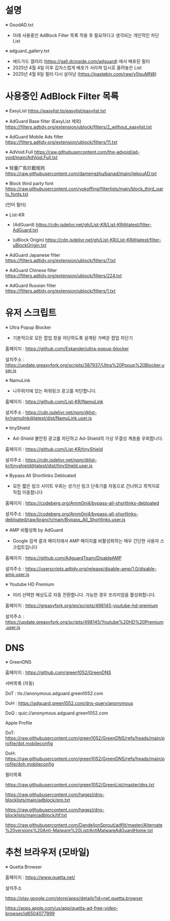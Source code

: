 # 설명
※ GoodAD.txt
- 아래 사용중인 AdBlock Filter 목록 적용 후 필요하다고 생각되는 개인적인 차단 List

※ adguard_gallery.txt
- 애드가드 갤러리 (https://gall.dcinside.com/adguard) 에서 배포된 필터
- 2025년 4월 4일 이후 갑자스럽게 배포가 사라져 임시로 올려놓은 List
- 2025년 4월 6일 필터 다시 살아남 (https://pastebin.com/raw/y5tsuMN8)


# 사용중인 AdBlock Filter 목록

※ EasyList
https://easylist.to/easylist/easylist.txt

※ AdGuard Base filter (EasyList 제외)
https://filters.adtidy.org/extension/ublock/filters/2_without_easylist.txt

※ AdGuard Mobile Ads filter
https://filters.adtidy.org/extension/ublock/filters/11.txt

※ AdVoid.Full
https://raw.githubusercontent.com/the-advoid/ad-void/main/AdVoid.Full.txt

※ 轻量广告拦截规则
https://raw.githubusercontent.com/damengzhu/banad/main/jiekouAD.txt

※ Block third party font
https://raw.githubusercontent.com/yokoffing/filterlists/main/block_third_party_fonts.txt


(언어 필터)

※ List-KR

* (AdGuard)
https://cdn.jsdelivr.net/gh/List-KR/List-KR@latest/filter-AdGuard.txt

* (uBlock Origin)
https://cdn.jsdelivr.net/gh/List-KR/List-KR@latest/filter-uBlockOrigin.txt

※ AdGuard Japanese filter
https://filters.adtidy.org/extension/ublock/filters/7.txt

※ AdGuard Chinese filter
https://filters.adtidy.org/extension/ublock/filters/224.txt

※ AdGuard Russian filter
https://filters.adtidy.org/extension/ublock/filters/1.txt
 
 
# 유저 스크립트

※ Ultra Popup Blocker

- 기본적으로 모든 팝업 창을 차단하도록 설계된 가벼운 팝업 차단기

홈페이지 : https://github.com/Eskander/ultra-popup-blocker

설치주소 : https://update.greasyfork.org/scripts/387937/Ultra%20Popup%20Blocker.user.js

※ NamuLink

- 나무위키에 있는 파워링크 광고를 차단합니다.

홈페이지 : https://github.com/List-KR/NamuLink

설치주소 : https://cdn.jsdelivr.net/npm/@list-kr/namulink@latest/dist/NamuLink.user.js

※ tinyShield

- Ad-Shield 불안정 광고를 차단하고 Ad-Shield의 가상 무결성 계층을 우회합니다.

홈페이지 : https://github.com/List-KR/tinyShield

설치주소 : https://cdn.jsdelivr.net/npm/@list-kr/tinyshield@latest/dist/tinyShield.user.js


※ Bypass All Shortlinks Debloated

- 모든 짧은 링크 사이트 우회는 성가신 링크 단축기를 자동으로 건너뛰고 목적지로 직접 이동합니다

홈페이지 : https://codeberg.org/Amm0ni4/bypass-all-shortlinks-debloated

설치주소 : https://codeberg.org/Amm0ni4/bypass-all-shortlinks-debloated/raw/branch/main/Bypass_All_Shortlinks.user.js

※ AMP 비활성화 by AdGuard
- Google 검색 결과 페이지에서 AMP 페이지를 비활성화하는 매우 간단한 사용자 스크립트입니다

홈페이지 : https://github.com/AdguardTeam/DisableAMP

설치주소 : https://userscripts.adtidy.org/release/disable-amp/1.0/disable-amp.user.js

※ Youtube HD Premium

- 미리 선택한 해상도로 자동 전환합니다. 가능한 경우 프리미엄을 활성화합니다.

홈페이지 : https://greasyfork.org/en/scripts/498145-youtube-hd-premium

설치주소 : https://update.greasyfork.org/scripts/498145/Youtube%20HD%20Premium.user.js


# DNS

※ GreenDNS

홈페이지 : https://github.com/green1052/GreenDNS

서버목록 (자동)

DoT : tls://anonymous.adguard.green1052.com

DoH : https://adguard.green1052.com/dns-query/anonymous

DoQ : quic://anonymous.adguard.green1052.com

Apple Profile

DoT: https://raw.githubusercontent.com/green1052/GreenDNS/refs/heads/main/profile/dot.mobileconfig

DoH: https://raw.githubusercontent.com/green1052/GreenDNS/refs/heads/main/profile/doh.mobileconfig

필터목록

https://raw.githubusercontent.com/green1052/GreenList/master/dns.txt

https://raw.githubusercontent.com/hagezi/dns-blocklists/main/adblock/pro.txt

https://raw.githubusercontent.com/hagezi/dns-blocklists/main/adblock/tif.txt

https://raw.githubusercontent.com/DandelionSprout/adfilt/master/Alternate%20versions%20Anti-Malware%20List/AntiMalwareAdGuardHome.txt


# 추천 브라우저 (모바일)

※ Quetta Browser

홈페이지 : https://www.quetta.net/

설치주소

https://play.google.com/store/apps/details?id=net.quetta.browser

https://apps.apple.com/us/app/quetta-ad-free-video-browser/id6504077999
